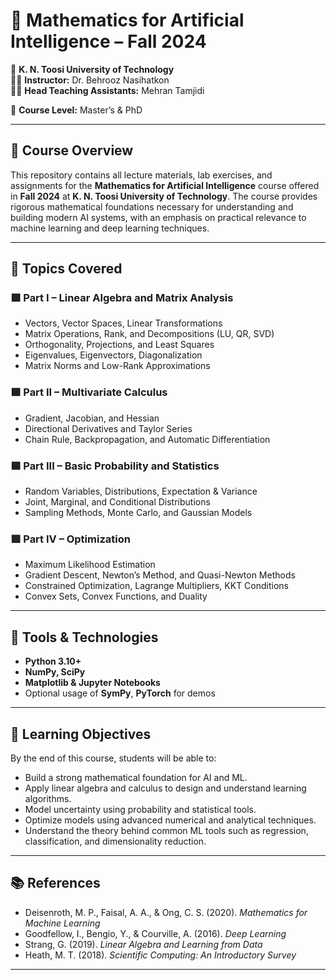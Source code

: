 # 🧮 Mathematics for Artificial Intelligence – Fall 2024  
📍 **K. N. Toosi University of Technology**  
👨‍🏫 **Instructor:** Dr. Behrooz Nasihatkon  
🧑‍🏫 **Head Teaching Assistants:** Mehran Tamjidi 


📘 **Course Level:** Master’s & PhD

---

## 📖 Course Overview

This repository contains all lecture materials, lab exercises, and assignments for the **Mathematics for Artificial Intelligence** course offered in **Fall 2024** at **K. N. Toosi University of Technology**. The course provides rigorous mathematical foundations necessary for understanding and building modern AI systems, with an emphasis on practical relevance to machine learning and deep learning techniques.

---

## 🧠 Topics Covered

### 🟪 Part I – Linear Algebra and Matrix Analysis
- Vectors, Vector Spaces, Linear Transformations
- Matrix Operations, Rank, and Decompositions (LU, QR, SVD)
- Orthogonality, Projections, and Least Squares
- Eigenvalues, Eigenvectors, Diagonalization
- Matrix Norms and Low-Rank Approximations

### 🟩 Part II – Multivariate Calculus
- Gradient, Jacobian, and Hessian
- Directional Derivatives and Taylor Series
- Chain Rule, Backpropagation, and Automatic Differentiation

### 🟦 Part III – Basic Probability and Statistics
- Random Variables, Distributions, Expectation & Variance
- Joint, Marginal, and Conditional Distributions
- Sampling Methods, Monte Carlo, and Gaussian Models

### 🟥 Part IV – Optimization
- Maximum Likelihood Estimation
- Gradient Descent, Newton’s Method, and Quasi-Newton Methods
- Constrained Optimization, Lagrange Multipliers, KKT Conditions
- Convex Sets, Convex Functions, and Duality

---

## 🧪 Tools & Technologies
- **Python 3.10+**
- **NumPy, SciPy**
- **Matplotlib & Jupyter Notebooks**
- Optional usage of **SymPy**, **PyTorch** for demos

---

## 🎯 Learning Objectives

By the end of this course, students will be able to:

- Build a strong mathematical foundation for AI and ML.
- Apply linear algebra and calculus to design and understand learning algorithms.
- Model uncertainty using probability and statistical tools.
- Optimize models using advanced numerical and analytical techniques.
- Understand the theory behind common ML tools such as regression, classification, and dimensionality reduction.

---

## 📚 References

- Deisenroth, M. P., Faisal, A. A., & Ong, C. S. (2020). *Mathematics for Machine Learning*  
- Goodfellow, I., Bengio, Y., & Courville, A. (2016). *Deep Learning*  
- Strang, G. (2019). *Linear Algebra and Learning from Data*  
- Heath, M. T. (2018). *Scientific Computing: An Introductory Survey*

---

  
